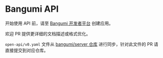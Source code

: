 # Bangumi API

开始使用 API 前，请至 [Bangumi 开发者平台](https://bgm.tv/dev/app) 创建应用。

欢迎 PR 提供更详细的文档描述或格式优化。

`open-api/v0.yaml` 文件从 [bangumi/server 仓库](https://github.com/bangumi/server/blob/master/openapi/v0.yaml) 进行同步，针对此文件的 PR 请直接提交到对应仓库。 

